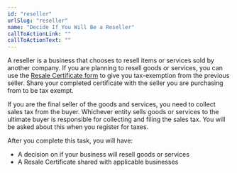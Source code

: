 ```yaml
---
id: "reseller"
urlSlug: "reseller"
name: "Decide If You Will Be a Reseller"
callToActionLink: ""
callToActionText: ""
---
```


A reseller is a business that chooses to resell items or services sold by another company. If you are planning to resell goods or services, you can use the [Resale Certificate form](https://www.state.nj.us/treasury/taxation/pdf/other_forms/sales/st3.pdf) to give you tax-exemption from the previous seller. Share your completed certificate with the seller you are purchasing from to be tax exempt.

If you are the final seller of the goods and services, you need to collect sales tax from the buyer. Whichever entity sells goods or services to the ultimate buyer is responsible for collecting and filing the sales tax. You will be asked about this when you register for taxes.

After you complete this task, you will have:

- A decision on if your business will resell goods or services
- A Resale Certificate shared with applicable businesses
